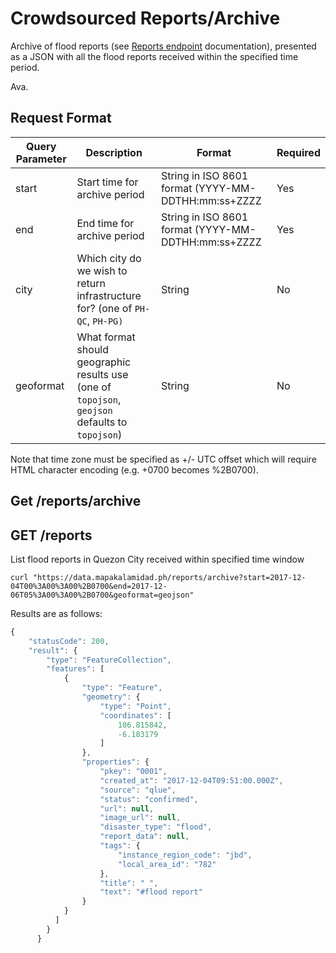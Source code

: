 # Crowdsourced Reports/Archive

Archive of flood reports (see [Reports endpoint](reports.md) documentation), presented as a JSON with all the flood reports received within the specified time period.

Ava.

## Request Format

| Query Parameter | Description                                                                                     | Format                                              | Required |
| --------------- | ----------------------------------------------------------------------------------------------- | --------------------------------------------------- | -------- |
| start           | Start time for archive period                                                                   | String in ISO 8601 format (YYYY-MM-DDTHH:mm:ss+ZZZZ | Yes      |
| end             | End time for archive period                                                                     | String in ISO 8601 format (YYYY-MM-DDTHH:mm:ss+ZZZZ | Yes      |
| city            | Which city do we wish to return infrastructure for? (one of `PH-QC`, `PH-PG)`                   | String                                              | No       |
| geoformat       | What format should geographic results use (one of `topojson`, `geojson` defaults to `topojson`) | String                                              | No       |

Note that time zone must be specified as +/- UTC offset which will require HTML character encoding (e.g. +0700 becomes %2B0700).

## Get /reports/archive

## GET /reports

List flood reports in Quezon City received within specified time window

```
curl "https://data.mapakalamidad.ph/reports/archive?start=2017-12-04T00%3A00%3A00%2B0700&end=2017-12-06T05%3A00%3A00%2B0700&geoformat=geojson"
```

Results are as follows:

```javascript
{
    "statusCode": 200,
    "result": {
        "type": "FeatureCollection",
        "features": [
            {
                "type": "Feature",
                "geometry": {
                    "type": "Point",
                    "coordinates": [
                        106.815842,
                        -6.183179
                    ]
                },
                "properties": {
                    "pkey": "0001",
                    "created_at": "2017-12-04T09:51:00.000Z",
                    "source": "qlue",
                    "status": "confirmed",
                    "url": null,
                    "image_url": null,
                    "disaster_type": "flood",
                    "report_data": null,
                    "tags": {
                        "instance_region_code": "jbd",
                        "local_area_id": "782"
                    },
                    "title": " ",
                    "text": "#flood report"
                }
            }
          ]
        }
      }
```
